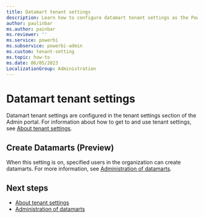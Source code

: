 ```yaml
---
title: Datamart tenant settings
description: Learn how to configure datamart tenant settings as the Power BI administrator. 
author: paulinbar
ms.author: painbar
ms.reviewer: ''
ms.service: powerbi
ms.subservice: powerbi-admin
ms.custom: tenant-setting
ms.topic: how-to
ms.date: 06/05/2023
LocalizationGroup: Administration
---
```


# Datamart tenant settings

Datamart tenant settings are configured in the tenant settings section of the Admin portal. For information about how to get to and use tenant settings, see [About tenant settings](/power-bi/admin/service-admin-portal-about-tenant-settings).

## Create Datamarts (Preview)

When this setting is on, specified users in the organization can create datamarts. For more information, see [Administration of datamarts](/power-bi/transform-model/datamarts/datamarts-administration).

## Next steps

* [About tenant settings](/power-bi/admin/service-admin-portal-about-tenant-settings)
* [Administration of datamarts](/power-bi/transform-model/datamarts/datamarts-administration)